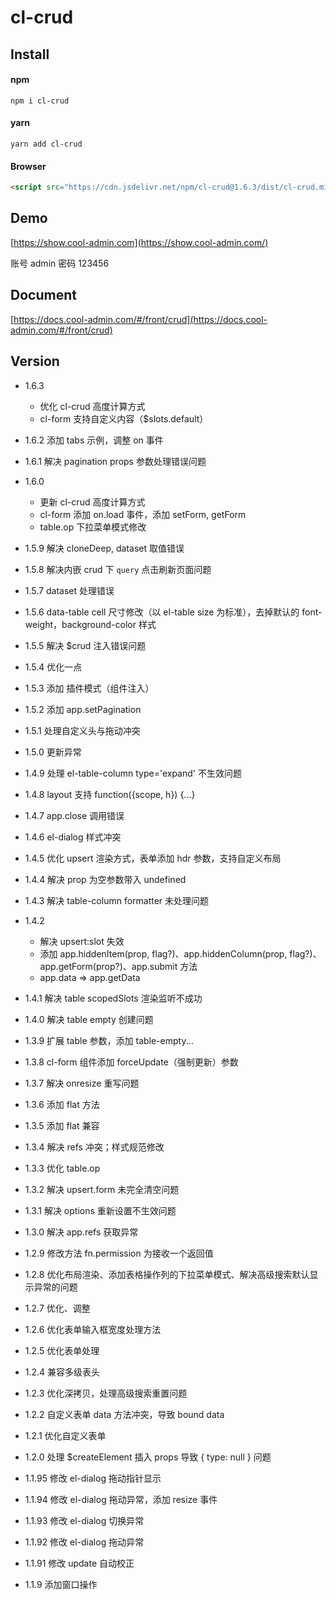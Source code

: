 # cl-crud

## Install

#### npm

```shell
npm i cl-crud
```

#### yarn

```shell
yarn add cl-crud
```

#### Browser

```html
<script src="https://cdn.jsdelivr.net/npm/cl-crud@1.6.3/dist/cl-crud.min.js"></script>
```

## Demo

[https://show.cool-admin.com](https://show.cool-admin.com/)

账号 admin
密码 123456

## Document

[https://docs.cool-admin.com/#/front/crud](https://docs.cool-admin.com/#/front/crud)

## Version

-   1.6.3

    -   优化 cl-crud 高度计算方式
    -   cl-form 支持自定义内容（\$slots.default）

-   1.6.2 添加 tabs 示例，调整 on 事件

-   1.6.1 解决 pagination props 参数处理错误问题

-   1.6.0

    -   更新 cl-crud 高度计算方式
    -   cl-form 添加 on.load 事件，添加 setForm, getForm
    -   table.op 下拉菜单模式修改

-   1.5.9 解决 cloneDeep, dataset 取值错误

-   1.5.8 解决内嵌 crud 下 `query` 点击刷新页面问题

-   1.5.7 dataset 处理错误

-   1.5.6 data-table cell 尺寸修改（以 el-table size 为标准），去掉默认的 font-weight，background-color 样式

-   1.5.5 解决 \$crud 注入错误问题

-   1.5.4 优化一点

-   1.5.3 添加 插件模式（组件注入）

-   1.5.2 添加 app.setPagination

-   1.5.1 处理自定义头与拖动冲突

-   1.5.0 更新异常

-   1.4.9 处理 el-table-column type='expand' 不生效问题

-   1.4.8 layout 支持 function({scope, h}) {...}

-   1.4.7 app.close 调用错误

-   1.4.6 el-dialog 样式冲突

-   1.4.5 优化 upsert 渲染方式，表单添加 hdr 参数，支持自定义布局

-   1.4.4 解决 prop 为空参数带入 undefined

-   1.4.3 解决 table-column formatter 未处理问题

-   1.4.2

    -   解决 upsert:slot 失效
    -   添加 app.hiddenItem(prop, flag?)、app.hiddenColumn(prop, flag?)、app.getForm(prop?)、app.submit 方法
    -   app.data => app.getData

-   1.4.1 解决 table scopedSlots 渲染监听不成功

-   1.4.0 解决 table empty 创建问题

-   1.3.9 扩展 table 参数，添加 table-empty...

-   1.3.8 cl-form 组件添加 forceUpdate（强制更新）参数

-   1.3.7 解决 onresize 重写问题

-   1.3.6 添加 flat 方法

-   1.3.5 添加 flat 兼容

-   1.3.4 解决 refs 冲突；样式规范修改

-   1.3.3 优化 table.op

-   1.3.2 解决 upsert.form 未完全清空问题

-   1.3.1 解决 options 重新设置不生效问题

-   1.3.0 解决 app.refs 获取异常

-   1.2.9 修改方法 fn.permission 为接收一个返回值

-   1.2.8 优化布局渲染、添加表格操作列的下拉菜单模式、解决高级搜索默认显示异常的问题

-   1.2.7 优化、调整

-   1.2.6 优化表单输入框宽度处理方法

-   1.2.5 优化表单处理

-   1.2.4 兼容多级表头

-   1.2.3 优化深拷贝，处理高级搜索重置问题

-   1.2.2 自定义表单 data 方法冲突，导致 bound data

-   1.2.1 优化自定义表单

-   1.2.0 处理 \$createElement 插入 props 导致 { type: null } 问题

-   1.1.95 修改 el-dialog 拖动指针显示

-   1.1.94 修改 el-dialog 拖动异常，添加 resize 事件

-   1.1.93 修改 el-dialog 切换异常

-   1.1.92 修改 el-dialog 拖动异常

-   1.1.91 修改 update 自动校正

-   1.1.9 添加窗口操作
